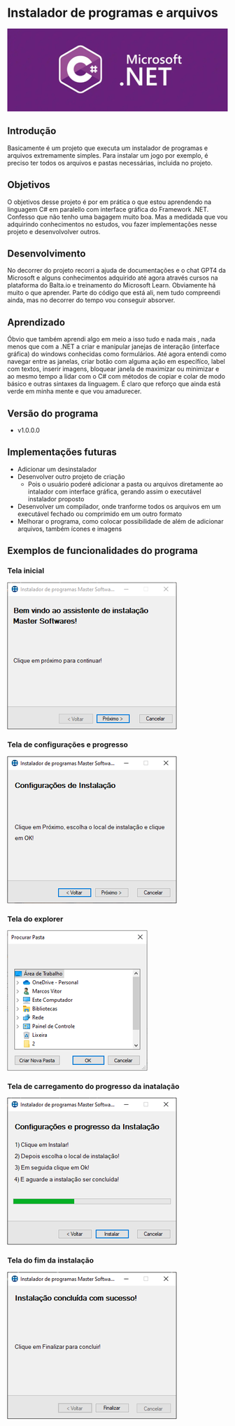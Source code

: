 # Instalador de programas e arquivos

![logo C# e .NET](https://github.com/Marcos-Vitor123/Instalador-de-programas-/blob/82e2fb381c0c3dcc09771474277e80dacd238935/Instalador%20de%20programas/C%23.NET_1.webp)

## Introdução

Basicamente é um projeto que executa um instalador de programas e arquivos extremamente simples. Para instalar um jogo por exemplo, é preciso ter todos os arquivos  e pastas necessárias, incluida no projeto.

## Objetivos

O objetivos desse projeto é por em prática o que estou aprendendo na linguagem C# em paralello com interface gráfica do Framework .NET. Confesso que não tenho uma bagagem muito boa. Mas a medidada que vou adquirindo conhecimentos no estudos, vou fazer implementações nesse projeto e desenvolvolver outros.

## Desenvolvimento

No decorrer do projeto recorri a ajuda de documentações e o chat GPT4 da Microsoft e alguns conhecimentos adquirido até agora através cursos na plataforma do Balta.io e treinamento do Microsoft Learn. Obviamente há muito o que aprender. Parte do código que está ali, nem tudo compreendi ainda, mas no decorrer do tempo vou conseguir absorver.

## Aprendizado

Óbvio que também aprendi algo em meio a isso tudo e nada mais , nada menos que com a .NET a criar e manipular janejas de interação (interface gráfica) do windows conhecidas como formulários. Até agora entendi como navegar entre as janelas, criar botão com alguma ação em específíco, label com textos, inserir imagens, bloquear janela de maximizar ou minimizar e ao mesmo tempo a lidar com o C# com métodos de copiar e colar de modo básico e outras sintaxes da linguagem. É claro que reforço que ainda está verde em minha mente e que vou amadurecer.

## Versão do programa
- v1.0.0.0

## Implementações futuras

- Adicionar um desinstalador
- Desenvolver outro projeto de criação
  - Pois o usuário poderé adicionar a pasta ou arquivos diretamente ao intalador com interface gráfica, gerando assim o executável instalador proposto
- Desenvolver um compilador, onde tranforme todos os arquivos em um executável fechado ou comprimido em um outro formato
- Melhorar o programa, como colocar possibilidade de além de adicionar arquivos, também ícones e imagens

## Exemplos de funcionalidades do programa

### Tela inicial
![imagem tela inicial do programa](https://github.com/Marcos-Vitor123/Instalador-de-programas-/blob/e6db10c301a2dd2e042c2c217c4c095607cf4bfb/Instalador%20de%20programas/inicial.PNG)

### Tela de configurações e progresso
![imagem tela de confiurações e progresso](https://github.com/Marcos-Vitor123/Instalador-de-programas-/blob/469edb88889fa0eeb2b43ec3006f4b2ff5ef6680/Instalador%20de%20programas/configuracoes.PNG)


### Tela do explorer
![imagem tela do explorer](https://github.com/Marcos-Vitor123/Instalador-de-programas-/blob/469edb88889fa0eeb2b43ec3006f4b2ff5ef6680/Instalador%20de%20programas/explorer.PNG)

### Tela de carregamento do progresso da inatalação
![Tela de carregamento do progresso da inatalação](https://github.com/Marcos-Vitor123/Instalador-de-programas-/blob/c6c3a354c51d7f393f992ea6faf8e744fb10b4c4/Instalador%20de%20programas/progresso.PNG)

### Tela do fim da instalação
![imagem tela do fim da instalação](https://github.com/Marcos-Vitor123/Instalador-de-programas-/blob/5aeb236688eb7ed3fb8c0842b172cb71f0b37101/Instalador%20de%20programas/final.PNG)

